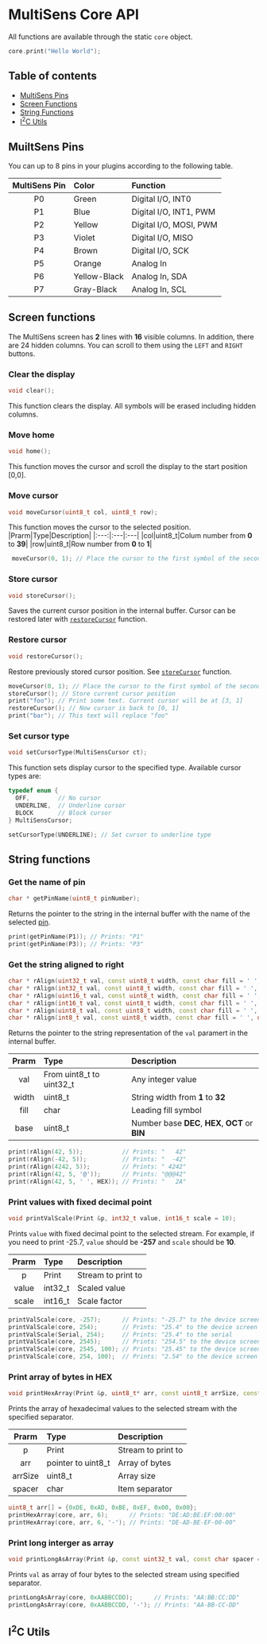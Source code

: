 # MultiSens Core API

All functions are available through the static `core` object.

```cpp
core.print("Hello World");
```

## Table of contents
* [MultiSens Pins](#multisens-pins)
* [Screen Functions](#screen-functions)
* [String Functions](#string-functions)
* [I<sup>2</sup>C Utils](#i2c-utils)

## MuiltSens Pins
You can up to 8 pins in your plugins according to the following table.

|MultiSens Pin|Color|Function|
|:---:|:---|:---|
|P0|Green|Digital I/O, INT0|
|P1|Blue|Digital I/O, INT1, PWM|
|P2|Yellow|Digital I/O, MOSI, PWM|
|P3|Violet|Digital I/O, MISO|
|P4|Brown|Digital I/O, SCK|
|P5|Orange|Analog In|
|P6|Yellow-Black|Analog In, SDA|
|P7|Gray-Black|Analog In, SCL|



## Screen functions
The MultiSens screen has **2** lines with **16** visible columns. In addition, there are 24 hidden 
columns. You can scroll to them using the `LEFT` and `RIGHT` buttons.


### Clear the display
```cpp
void clear();
```
This function clears the display. All symbols will be erased including hidden columns.


### Move home
```cpp
void home();
```
This function moves the cursor and scroll the display to the start position [0,0].


### Move cursor
```cpp
void moveCursor(uint8_t col, uint8_t row);
```
This function moves the cursor to the selected position.
|Prarm|Type|Description|
|:---:|:---|:---|
|col|uint8_t|Colum number from **0** to **39**|
|row|uint8_t|Row number from **0** to **1**|

```cpp
 moveCursor(0, 1); // Place the cursor to the first symbol of the second line.
```


### Store cursor
```cpp
void storeCursor();
```
Saves the current cursor position in the internal buffer. Cursor can be restored later 
with [`restoreCursor`](restore-cursor) function.


### Restore cursor
```cpp
void restoreCursor();
```
Restore previously stored cursor position. See  [`storeCursor`](store-cursor) function.

```cpp
moveCursor(0, 1); // Place the cursor to the first symbol of the second line.
storeCursor(); // Store current cursor position
print("foo"); // Print some text. Current cursor will be at [3, 1]
restoreCursor(); // Now cursor is back to [0, 1]
print("bar"); // This text will replace "foo"

```

### Set cursor type
```cpp
void setCursorType(MultiSensCursor ct);
```
This function sets display cursor to the specified type.
Available cursor types are:

```cpp
typedef enum {
  OFF,        // No cursor
  UNDERLINE,  // Underline cursor
  BLOCK       // Block cursor
} MultiSensCursor;

```

```cpp
setCursorType(UNDERLINE); // Set cursor to underline type
```



## String functions

### Get the name of pin
```cpp
char * getPinName(uint8_t pinNumber);
```

Returns the pointer to the string in the internal buffer with the name of the selected [pin](#muiltsens-pins). 
```cpp
print(getPinName(P1)); // Prints: "P1"
print(getPinName(P3)); // Prints: "P3"
```

### Get the string aligned to right
```cpp
char * rAlign(uint32_t val, const uint8_t width, const char fill = ' ', uint8_t base = DEC);
char * rAlign(int32_t val, const uint8_t width, const char fill = ' ', uint8_t base = DEC);
char * rAlign(uint16_t val, const uint8_t width, const char fill = ' ', uint8_t base = DEC);
char * rAlign(int16_t val, const uint8_t width, const char fill = ' ', uint8_t base = DEC);
char * rAlign(uint8_t val, const uint8_t width, const char fill = ' ', uint8_t base = DEC);
char * rAlign(int8_t val, const uint8_t width, const char fill = ' ', uint8_t base = DEC);
```

Returns the pointer to the string representation of the `val` paramert in the internal buffer. 

|Prarm|Type|Description|
|:---:|:---|:---|
|val|From uint8_t to uint32_t|Any integer value|
|width|uint8_t|String width from **1** to **32**|
|fill|char|Leading fill symbol|
|base|uint8_t|Number base **DEC**, **HEX**, **OCT** or **BIN**|

```cpp
print(rAlign(42, 5));           // Prints: "   42"
print(rAlign(-42, 5));          // Prints: "  -42"
print(rAlign(4242, 5));         // Prints: " 4242"
print(rAlign(42, 5, '@'));      // Prints: "@@@42"
print(rAlign(42, 5, ' ', HEX)); // Prints: "   2A"
```


### Print values with fixed decimal point
```cpp
void printValScale(Print &p, int32_t value, int16_t scale = 10);
```

Prints `value` with fixed decimal point to the selected stream.
For example, if you need to print -25.7, `value` should be **-257** and `scale` should be **10**.

|Prarm|Type|Description|
|:---:|:---|:---|
|p|Print|Stream to print to|
|value|int32_t|Scaled value|
|scale|int16_t|Scale factor|

```cpp
printValScale(core, -257);      // Prints: "-25.7" to the device screen
printValScale(core, 254);       // Prints: "25.4" to the device screen
printValScale(Serial, 254);     // Prints: "25.4" to the serial
printValScale(core, 2545);      // Prints: "254.5" to the device screen
printValScale(core, 2545, 100); // Prints: "25.45" to the device screen
printValScale(core, 254, 100);  // Prints: "2.54" to the device screen
```


### Print array of bytes in HEX
```cpp
void printHexArray(Print &p, uint8_t* arr, const uint8_t arrSize, const char spacer = ':');   
```

Prints the array of hexadecimal values to the selected stream with the specified separator.

|Prarm|Type|Description|
|:---:|:---|:---|
|p|Print|Stream to print to|
|arr|pointer to uint8_t|Array of bytes|
|arrSize|uint8_t|Array size|
|spacer|char|Item separator|

```cpp
uint8_t arr[] = {0xDE, 0xAD, 0xBE, 0xEF, 0x00, 0x00};
printHexArray(core, arr, 6);      // Prints: "DE:AD:BE:EF:00:00"
printHexArray(core, arr, 6, '-'); // Prints: "DE-AD-BE-EF-00-00"
```


### Print long interger as array
```cpp
void printLongAsArray(Print &p, const uint32_t val, const char spacer = ':');
```

Prints `val` as array of four bytes to the selected stream using specified separator.

```cpp
printLongAsArray(core, 0xAABBCCDD);      // Prints: "AA:BB:CC:DD"
printLongAsArray(core, 0xAABBCCDD, '-'); // Prints: "AA-BB-CC-DD"
```


## I<sup>2</sup>C Utils

